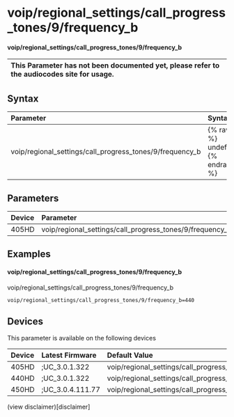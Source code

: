 ﻿---
description: voip/regional_settings/call_progress_tones/9/frequency_b
search:
    keywords: ['voip','regional_settings','call_progress_tones','9','frequency_b']
---

# voip/regional_settings/call_progress_tones/9/frequency_b

#### voip/regional_settings/call_progress_tones/9/frequency_b


| This Parameter has not been documented yet, please refer to the audiocodes site for usage.  |
| :--- |

## Syntax
| Parameter | Syntax |
| :--- | :--- |
|voip/regional_settings/call_progress_tones/9/frequency_b | {% raw %} undefined {% endraw %} |

## Parameters
|Device|Parameter|value|Description|
|:---|:---|:---|:---|
| 405HD | voip/regional_settings/call_progress_tones/9/frequency_b |  |  |

## Examples
#### voip/regional_settings/call_progress_tones/9/frequency_b

voip/regional_settings/call_progress_tones/9/frequency_b

```
voip/regional_settings/call_progress_tones/9/frequency_b=440
```

## Devices
This parameter is available on the following devices

| Device | Latest Firmware | Default Value |
|:---|:---|:---|
| 405HD | ;UC_3.0.1.322 | voip/regional_settings/call_progress_tones/9/frequency_b=440 
| 440HD | ;UC_3.0.1.322 | voip/regional_settings/call_progress_tones/9/frequency_b=440 
| 450HD | ;UC_3.0.4.111.77 | voip/regional_settings/call_progress_tones/9/frequency_b=440 

(view disclaimer)[disclaimer]
